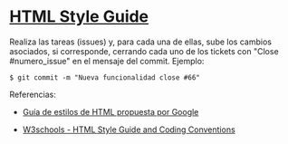 # [HTML Style Guide](https://misauragm.github.io/html_style_guide/) 
Realiza las tareas (issues) y, para cada una de ellas, sube los cambios asociados, si corresponde, cerrando cada uno de los tickets con "Close #numero_issue" en el mensaje del commit. Ejemplo:

```
$ git commit -m "Nueva funcionalidad close #66"
```

Referencias:

- [Guía de estilos de HTML propuesta por Google](https://google.github.io/styleguide/htmlcssguide.html#HTML) 

- [W3schools - HTML Style Guide and Coding Conventions](https://www.w3schools.com/html/html5_syntax.asp)
